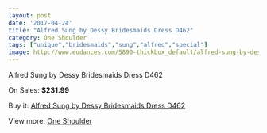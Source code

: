 ```yaml
---
layout: post
date: '2017-04-24'
title: "Alfred Sung by Dessy Bridesmaids Dress D462"
category: One Shoulder
tags: ["unique","bridesmaids","sung","alfred","special"]
image: http://www.eudances.com/5890-thickbox_default/alfred-sung-by-dessy-bridesmaids-dress-d462.jpg
---
```

Alfred Sung by Dessy Bridesmaids Dress D462

On Sales: **$231.99**
<a href="https://www.eudances.com/en/one-shoulder/2076-alfred-sung-by-dessy-bridesmaids-dress-d462.html"><amp-img layout="responsive" width="600" height="600" src="//www.eudances.com/5890-thickbox_default/alfred-sung-by-dessy-bridesmaids-dress-d462.jpg" alt="Alfred Sung by Dessy Bridesmaids Dress D462 0" /></a>
<a href="https://www.eudances.com/en/one-shoulder/2076-alfred-sung-by-dessy-bridesmaids-dress-d462.html"><amp-img layout="responsive" width="600" height="600" src="//www.eudances.com/5891-thickbox_default/alfred-sung-by-dessy-bridesmaids-dress-d462.jpg" alt="Alfred Sung by Dessy Bridesmaids Dress D462 1" /></a>

Buy it: [Alfred Sung by Dessy Bridesmaids Dress D462](https://www.eudances.com/en/one-shoulder/2076-alfred-sung-by-dessy-bridesmaids-dress-d462.html "Alfred Sung by Dessy Bridesmaids Dress D462")

View more: [One Shoulder](https://www.eudances.com/en/23-one-shoulder "One Shoulder")